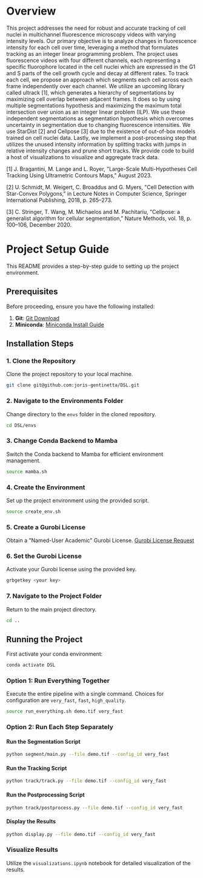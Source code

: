 # Overview

This project addresses the need for robust and accurate tracking of cell nuclei in multichannel fluorescence microscopy videos with varying intensity levels. Our primary objective is to analyze changes in fluorescence intensity for each cell over time, leveraging a method that formulates tracking as an integer linear programming problem. The project uses fluorescence videos with four different channels, each representing a specific fluorophore located in the cell nuclei which are expressed in the G1 and S parts of the cell growth cycle and decay at different rates.
To track each cell, we propose an approach which segments each cell across each frame independently over each channel. We utilize an upcoming library called ultrack [1], which generates a hierarchy of segmentations by maximizing cell overlap between adjacent frames. It does so by using multiple segmentations hypothesis and maximizing the maximum total intersection over union as an integer linear problem (ILP). We use these independent segmentations as segmentation hypothesis which overcomes uncertainty in segmentation due to changing fluorescence intensities. We use StarDist [2] and Cellpose [3] due to the existence of out-of-box models trained on cell nuclei data.
Lastly, we implement a post-processing step that utilizes the unused intensity information by splitting tracks with jumps in relative intensity changes and prune short tracks. We provide code to build a host of visualizations to visualize and aggregate track data.

[1] J. Bragantini, M. Lange and L. Royer, "Large-Scale Multi-Hypotheses Cell Tracking Using Ultrametric Contours Maps," August 2023.

[2] U. Schmidt, M. Weigert, C. Broaddus and G. Myers, "Cell Detection with Star-Convex Polygons," in Lecture Notes in Computer Science, Springer International Publishing, 2018, p. 265–273.

[3] C. Stringer, T. Wang, M. Michaelos and M. Pachitariu, "Cellpose: a generalist algorithm for cellular segmentation," Nature Methods, vol. 18, p. 100–106, December 2020.

# Project Setup Guide

This README provides a step-by-step guide to setting up the project environment.

## Prerequisites

Before proceeding, ensure you have the following installed:

1. **Git**: [Git Download](https://www.git-scm.com/download/win)
2. **Miniconda**: [Miniconda Install Guide](https://docs.conda.io/projects/miniconda/en/latest/miniconda-install.html)

## Installation Steps

### 1. Clone the Repository
Clone the project repository to your local machine.
```bash
git clone git@github.com:joris-gentinetta/DSL.git
```

### 2. Navigate to the Environments Folder
Change directory to the `envs` folder in the cloned repository.
```bash
cd DSL/envs
```

### 3. Change Conda Backend to Mamba
Switch the Conda backend to Mamba for efficient environment management.
```bash
source mamba.sh
```

### 4. Create the Environment
Set up the project environment using the provided script.
```bash
source create_env.sh
```

### 5. Create a Gurobi License
Obtain a "Named-User Academic" Gurobi License.
[Gurobi License Request](https://portal.gurobi.com/iam/licenses/request)

### 6. Set the Gurobi License
Activate your Gurobi license using the provided key.
```bash
grbgetkey <your key>
```

### 7. Navigate to the Project Folder
Return to the main project directory.
```bash
cd ..
```

## Running the Project

First activate your conda environment:
```bash
conda activate DSL
```

### Option 1: Run Everything Together
Execute the entire pipeline with a single command. Choices for configuration are `very_fast`, `fast`, `high_quality`.
```bash
source run_everything.sh demo.tif very_fast
```

### Option 2: Run Each Step Separately

#### Run the Segmentation Script
```bash
python segment/main.py --file demo.tif --config_id very_fast
```

#### Run the Tracking Script
```bash
python track/track.py --file demo.tif --config_id very_fast
```

#### Run the Postprocessing Script
```bash
python track/postprocess.py --file demo.tif --config_id very_fast
```

#### Display the Results
```bash
python display.py --file demo.tif --config_id very_fast
```

### Visualize Results
Utilize the `visualizations.ipynb` notebook for detailed visualization of the results.

